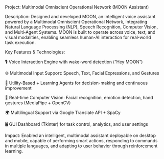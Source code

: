 Project: Multimodal Omniscient Operational Network (MOON Assistant)

Description:
Designed and developed MOON, an intelligent voice assistant powered by a Multimodal Omniscient Operational Network, integrating Natural Language Processing (NLP), Speech Recognition, Computer Vision, and Multi-Agent Systems. MOON is built to operate across voice, text, and visual modalities, enabling seamless human-AI interaction for real-world task execution.

Key Features & Technologies:

🎙️ Voice Interaction Engine with wake-word detection (“Hey MOON”)

🌐 Multimodal Input Support: Speech, Text, Facial Expressions, and Gestures

🧠 Utility-Based + Learning Agents for decision-making and continuous improvement

📸 Real-time Computer Vision: Facial recognition, emotion detection, hand gestures (MediaPipe + OpenCV)

🌍 Multilingual Support via Google Translate API + SpaCy

🖥️ GUI Dashboard (Tkinter) for task control, analytics, and user settings

Impact:
Enabled an intelligent, multimodal assistant deployable on desktop and mobile, capable of performing smart actions, responding to commands in multiple languages, and adapting to user behavior through reinforcement learning.
